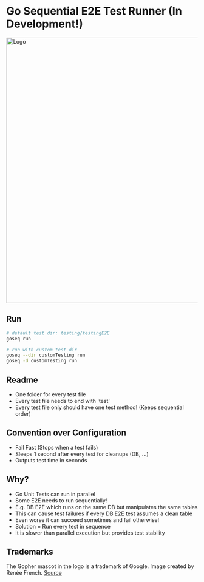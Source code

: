 # Go Sequential E2E Test Runner (In Development!)
<img src=".github/logo.png" alt="Logo" width="700">

## Run
```sh
# default test dir: testing/testingE2E
goseq run

# run with custom test dir
goseq --dir customTesting run
goseq -d customTesting run
```

## Readme
- One folder for every test file
- Every test file needs to end with 'test'
- Every test file only should have one test method! (Keeps sequential order)

## Convention over Configuration
- Fail Fast (Stops when a test fails)
- Sleeps 1 second after every test for cleanups (DB, ...)
- Outputs test time in seconds

## Why?
- Go Unit Tests can run in parallel
- Some E2E needs to run sequentially!
- E.g. DB E2E which runs on the same DB but manipulates the same tables
- This can cause test failures if every DB E2E test assumes a clean table
- Even worse it can succeed sometimes and fail otherwise!
- Solution = Run every test in sequence
- It is slower than parallel execution but provides test stability

## Trademarks
The Gopher mascot in the logo is a trademark of Google. Image created by Renée French. [Source](https://golang.org/doc/gopher/)